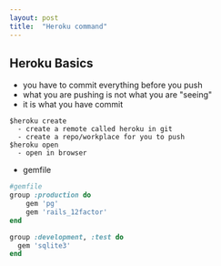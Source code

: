 ```yaml
---
layout: post
title:  "Heroku command"
---
```


## Heroku Basics
- you have to commit everything before you push
- what you are pushing is not what you are "seeing"
- it is what you have commit

```
$heroku create
  - create a remote called heroku in git
  - create a repo/workplace for you to push
$heroku open
  - open in browser
```
- gemfile

```ruby
#gemfile
group :production do
    gem 'pg'
    gem 'rails_12factor'
end

group :development, :test do
  gem 'sqlite3'
end
```
